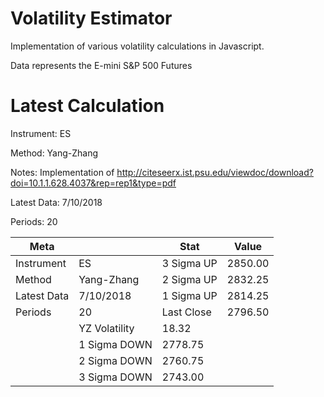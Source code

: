 # Volatility Estimator
Implementation of various volatility calculations in Javascript.

Data represents the E-mini S&P 500 Futures

# Latest Calculation 

Instrument: ES 

Method: Yang-Zhang 

Notes: Implementation of http://citeseerx.ist.psu.edu/viewdoc/download?doi=10.1.1.628.4037&rep=rep1&type=pdf 

Latest Data: 7/10/2018 

Periods: 20 

| Meta        |            | Stat          | Value    |
| ----------- | ---------- | ------------- |:--------:|
| Instrument  | ES         | 3 Sigma UP    |  2850.00 |
| Method      | Yang-Zhang | 2 Sigma UP    |  2832.25 |
| Latest Data | 7/10/2018  | 1 Sigma UP    |  2814.25 |
| Periods     | 20         | Last Close    |  2796.50 |
|                          | YZ Volatility |   18.32  |
|                          | 1 Sigma DOWN  |  2778.75 |
|                          | 2 Sigma DOWN  |  2760.75 |
|                          | 3 Sigma DOWN  |  2743.00 |
